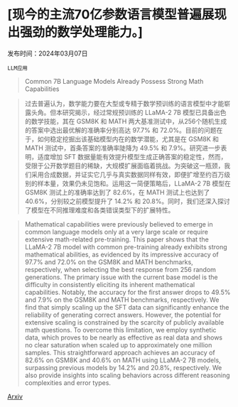 # [现今的主流70亿参数语言模型普遍展现出强劲的数学处理能力。]

发布时间：2024年03月07日

`LLM应用`

> Common 7B Language Models Already Possess Strong Math Capabilities

> 过去普遍认为，数学能力要在大型或专精于数学预训练的语言模型中才能崭露头角。但本研究揭示，经过常规预训练的 LLaMA-2 7B 模型已具备出色的数学技能，其在 GSM8K 和 MATH 两大基准测试中，从256个随机生成的答案中选出最优解的准确率分别高达 97.7% 和 72.0%。目前的问题在于，如何稳定挖掘出该基础模型内在的数学潜能，尤其是在 GSM8K 和 MATH 测试中，首条答案的准确率陡降为 49.5% 和 7.9%。研究进一步表明，适度增加 SFT 数据量能有效提升模型生成正确答案的稳定性，然而，受限于公开数学题目的稀缺，大规模扩展面临着挑战。为突破这一瓶颈，我们采用合成数据，并证实它几乎与真实数据同样有效，即便扩增至约百万级别的样本量，效果仍未见饱和。运用这一简便策略后，LLaMA-2 7B 模型在 GSM8K 测试上的准确率达到了 82.6%，在 MATH 测试上也达到了 40.6%，分别较之前模型提升了 14.2% 和 20.8%。同时，我们还深入探讨了模型在不同推理难度和各类错误类型下的扩展特性。

> Mathematical capabilities were previously believed to emerge in common language models only at a very large scale or require extensive math-related pre-training. This paper shows that the LLaMA-2 7B model with common pre-training already exhibits strong mathematical abilities, as evidenced by its impressive accuracy of 97.7% and 72.0% on the GSM8K and MATH benchmarks, respectively, when selecting the best response from 256 random generations. The primary issue with the current base model is the difficulty in consistently eliciting its inherent mathematical capabilities. Notably, the accuracy for the first answer drops to 49.5% and 7.9% on the GSM8K and MATH benchmarks, respectively. We find that simply scaling up the SFT data can significantly enhance the reliability of generating correct answers. However, the potential for extensive scaling is constrained by the scarcity of publicly available math questions. To overcome this limitation, we employ synthetic data, which proves to be nearly as effective as real data and shows no clear saturation when scaled up to approximately one million samples. This straightforward approach achieves an accuracy of 82.6% on GSM8K and 40.6% on MATH using LLaMA-2 7B models, surpassing previous models by 14.2% and 20.8%, respectively. We also provide insights into scaling behaviors across different reasoning complexities and error types.

[Arxiv](https://arxiv.org/abs/2403.04706)
